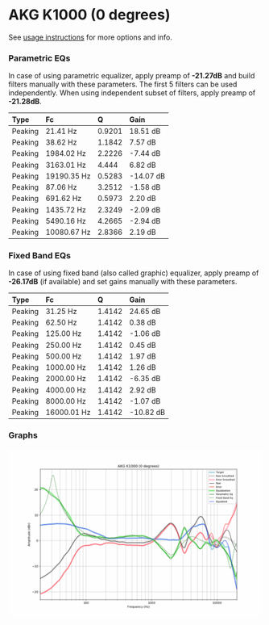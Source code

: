 # AKG K1000 (0 degrees)
See [usage instructions](https://github.com/jaakkopasanen/AutoEq#usage) for more options and info.

### Parametric EQs
In case of using parametric equalizer, apply preamp of **-21.27dB** and build filters manually
with these parameters. The first 5 filters can be used independently.
When using independent subset of filters, apply preamp of **-21.28dB**.

| Type    | Fc          |      Q | Gain      |
|:--------|:------------|:-------|:----------|
| Peaking | 21.41 Hz    | 0.9201 | 18.51 dB  |
| Peaking | 38.62 Hz    | 1.1842 | 7.57 dB   |
| Peaking | 1984.02 Hz  | 2.2226 | -7.44 dB  |
| Peaking | 3163.01 Hz  | 4.444  | 6.82 dB   |
| Peaking | 19190.35 Hz | 0.5283 | -14.07 dB |
| Peaking | 87.06 Hz    | 3.2512 | -1.58 dB  |
| Peaking | 691.62 Hz   | 0.5973 | 2.20 dB   |
| Peaking | 1435.72 Hz  | 2.3249 | -2.09 dB  |
| Peaking | 5490.16 Hz  | 4.2665 | -2.94 dB  |
| Peaking | 10080.67 Hz | 2.8366 | 2.19 dB   |

### Fixed Band EQs
In case of using fixed band (also called graphic) equalizer, apply preamp of **-26.17dB**
(if available) and set gains manually with these parameters.

| Type    | Fc          |      Q | Gain      |
|:--------|:------------|:-------|:----------|
| Peaking | 31.25 Hz    | 1.4142 | 24.65 dB  |
| Peaking | 62.50 Hz    | 1.4142 | 0.38 dB   |
| Peaking | 125.00 Hz   | 1.4142 | -1.06 dB  |
| Peaking | 250.00 Hz   | 1.4142 | 0.45 dB   |
| Peaking | 500.00 Hz   | 1.4142 | 1.97 dB   |
| Peaking | 1000.00 Hz  | 1.4142 | 1.26 dB   |
| Peaking | 2000.00 Hz  | 1.4142 | -6.35 dB  |
| Peaking | 4000.00 Hz  | 1.4142 | 2.92 dB   |
| Peaking | 8000.00 Hz  | 1.4142 | -1.07 dB  |
| Peaking | 16000.01 Hz | 1.4142 | -10.82 dB |

### Graphs
![](./AKG%20K1000%20(0%20degrees).png)